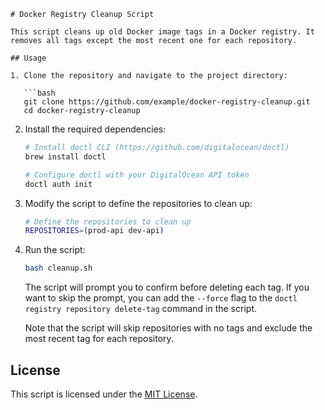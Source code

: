 ```
# Docker Registry Cleanup Script

This script cleans up old Docker image tags in a Docker registry. It removes all tags except the most recent one for each repository.

## Usage

1. Clone the repository and navigate to the project directory:

   ```bash
   git clone https://github.com/example/docker-registry-cleanup.git
   cd docker-registry-cleanup
   ```

2. Install the required dependencies:

   ```bash
   # Install doctl CLI (https://github.com/digitalocean/doctl)
   brew install doctl
   
   # Configure doctl with your DigitalOcean API token
   doctl auth init
   ```

3. Modify the script to define the repositories to clean up:

   ```bash
   # Define the repositories to clean up
   REPOSITORIES=(prod-api dev-api)
   ```

4. Run the script:

   ```bash
   bash cleanup.sh
   ```

   The script will prompt you to confirm before deleting each tag. If you want to skip the prompt, you can add the `--force` flag to the `doctl registry repository delete-tag` command in the script.

   Note that the script will skip repositories with no tags and exclude the most recent tag for each repository.

## License

This script is licensed under the [MIT License](LICENSE).
```
